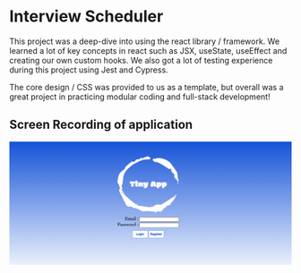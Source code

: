 # Interview Scheduler

This project was a deep-dive into using the react library / framework. We learned a lot of key concepts in react such as JSX,
useState, useEffect and creating our own custom hooks. We also got a lot of testing experience during this project using Jest and Cypress.

The core design / CSS was provided to us as a template, but overall was a great project in practicing modular coding and full-stack development!

## Screen Recording of application

!["User login page"](https://github.com/Brad-Williams-Dev/tinyapp/blob/main/docs/loginPage.png?raw=true)
